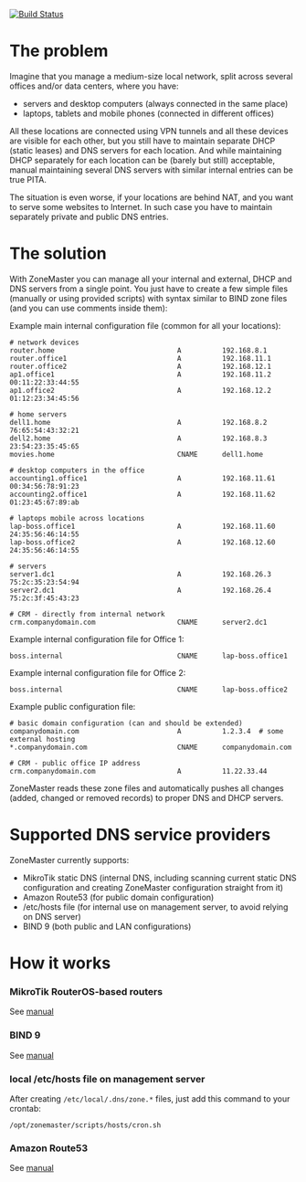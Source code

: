 [![Build Status](https://travis-ci.org/tomaszklim/zonemaster.png?branch=master)](https://travis-ci.org/tomaszklim/zonemaster)


# The problem

Imagine that you manage a medium-size local network, split across several offices and/or
data centers, where you have:

- servers and desktop computers (always connected in the same place)
- laptops, tablets and mobile phones (connected in different offices)

All these locations are connected using VPN tunnels and all these devices are visible for
each other, but you still have to maintain separate DHCP (static leases) and DNS servers
for each location. And while maintaining DHCP separately for each location can be (barely
but still) acceptable, manual maintaining several DNS servers with similar internal entries
can be true PITA.

The situation is even worse, if your locations are behind NAT, and you want to serve some
websites to Internet. In such case you have to maintain separately private and public DNS
entries.


# The solution

With ZoneMaster you can manage all your internal and external, DHCP and DNS servers from a
single point. You just have to create a few simple files (manually or using provided scripts)
with syntax similar to BIND zone files (and you can use comments inside them):

Example main internal configuration file (common for all your locations):

```
# network devices
router.home                              A          192.168.8.1
router.office1                           A          192.168.11.1
router.office2                           A          192.168.12.1
ap1.office1                              A          192.168.11.2      00:11:22:33:44:55
ap1.office2                              A          192.168.12.2      01:12:23:34:45:56

# home servers
dell1.home                               A          192.168.8.2       76:65:54:43:32:21
dell2.home                               A          192.168.8.3       23:54:23:35:45:65
movies.home                              CNAME      dell1.home

# desktop computers in the office
accounting1.office1                      A          192.168.11.61     00:34:56:78:91:23
accounting2.office1                      A          192.168.11.62     01:23:45:67:89:ab

# laptops mobile across locations
lap-boss.office1                         A          192.168.11.60     24:35:56:46:14:55
lap-boss.office2                         A          192.168.12.60     24:35:56:46:14:55

# servers
server1.dc1                              A          192.168.26.3      75:2c:35:23:54:94
server2.dc1                              A          192.168.26.4      75:2c:3f:45:43:23

# CRM - directly from internal network
crm.companydomain.com                    CNAME      server2.dc1
```

Example internal configuration file for Office 1:

```
boss.internal                            CNAME      lap-boss.office1
```

Example internal configuration file for Office 2:

```
boss.internal                            CNAME      lap-boss.office2
```

Example public configuration file:

```
# basic domain configuration (can and should be extended)
companydomain.com                        A          1.2.3.4  # some external hosting
*.companydomain.com                      CNAME      companydomain.com

# CRM - public office IP address
crm.companydomain.com                    A          11.22.33.44
```

ZoneMaster reads these zone files and automatically pushes all changes (added,
changed or removed records) to proper DNS and DHCP servers.


# Supported DNS service providers

ZoneMaster currently supports:

- MikroTik static DNS (internal DNS, including scanning current static DNS configuration
  and creating ZoneMaster configuration straight from it)
- Amazon Route53 (for public domain configuration)
- /etc/hosts file (for internal use on management server, to avoid relying on DNS server)
- BIND 9 (both public and LAN configurations)


# How it works

### MikroTik RouterOS-based routers

See [manual](docs/mikrotik.md)


### BIND 9

See [manual](docs/bind.md)


### local /etc/hosts file on management server

After creating `/etc/local/.dns/zone.*` files, just add this command to your crontab:

```
/opt/zonemaster/scripts/hosts/cron.sh
```


### Amazon Route53

See [manual](docs/aws.md)
